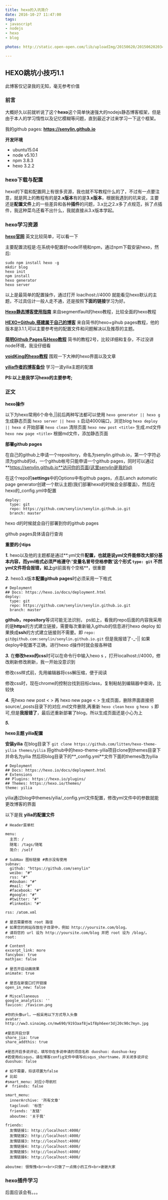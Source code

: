 ```yaml
---
title: hexo的入坑简介
date: 2016-10-27 11:47:00
tags:
- javascript
- nodejs
- hexo
- blog

photos: http://static.open-open.com/lib/uploadImg/20150620/20150620203424_361.png

---
```


## HEXO跳坑小技巧1.1
此博客仅记录我的无知，毫无参考价值

<!--more-->

### 前言

大概好久以前就听说了这个**hexo**这个简单快速强大的nodejs静态博客框架，但是由于本人的学习惰性以及记忆模糊等问题，直到最近才过来学习一下这个框架。

我的github pages: **https://senylin.github.io**

 **开发环境**
 - ubuntu15.04
 - node v5.10.1
 - npm 3.8.3
 - hexo 3.2.2

### hexo下载与配置

hexo的下载和配置网上有很多资源，我也就不写教程什么的了，不过有一点要注意，就是网上的教程有的是**2.x版本**有的是**3.x版本**，根据我遇到的坑来说，主要还是**配置文件**上的一些差异和各种**插件**的问题，3.x比之2.x多了点规范，拆了点插件，我这种菜鸟还看不出什么，我就直接从3.x版本学起。

### hexo学习资源

**[hexo官网](https://hexo.io/)**
英文比较简单，可以看一下


主要配置流程是:在系统中配置好node环境和npm，通过npm下载安装hexo，然后:

```
sudo npm install hexo -g
mkdir blog
hexo init
npm install
hexo generator
hexo server
```

以上是最简单的配置操作，通过打开 loaclhost://4000 就能看见hexo默认的主题，不过具估计一般人走不通，还是按照**下面的链接**学习为好。

**[Hexo静态博客使用指南](http://www.tuicool.com/articles/BVrmY3)**
来自segmentfault的hexo教程，比较全面的hexo教程

**[HEXO+Github,搭建属于自己的博客](http://www.jianshu.com/p/465830080ea9)**
来自简书的hexo+gihub pages教程，他的版本是3.1.1,可以主要参考他的配置文件和问题解决以及推荐的主题。

**[简明Github Pages与Hexo教程](http://www.jianshu.com/p/05289a4bc8b2)**
简书的教程2号，比较详细和复杂，不过没讲node环境，我没仔细看

**[voidKing的hexo教程](http://www.voidking.com/2015/05/30/deve-hexo-build-environment/)**
围观一下大神的hexo界面以及文章

**[yilia作者的博客备份](https://github.com/litten/BlogBackup)**
学习一波yilia主题的配置

**PS:以上是我学习hexo的主要参考;**

### 正文
**hexo操作**

以下为hexo常用6个命令,||前后两种写法都可以使用
`hexo generator || hexo g`
生成静态页面
`hexo server || hexo s`
启动4000端口，浏览blog
`hexo deploy || hexo d`
开始部署
`hexo clean`
清除页面
`hexo new post <title>`
生成.md文件
`hexo new page <title>`
根据md文件，添加静态页面

**部署github pages**

在自己的github上申请一个repository，命名为senylin.github.io，第一个字符必须为github的id，一个github帐号只能申请一个github pages，同时可以通过**https://senylin.github.io**访问你的页面(这里senylin是我的id)

在这个repo的**settings**中的Options中有github pages，点击Lanch automatic page generator创建一个默认主题(我们部署hexo的时候会全部覆盖)，然后在hexo的_config.yml中配置
```
deploy:
  type: git
  repo: https://github.com/senylin/senylin.github.io.git 
  branch: master
```

hexo d的时候就会自行部署到你的github pages

github pages具体请自行查询

**重要的小tips**

 ***1.*** 
hexo以及他的主题都是通过**.yml文件**配置，也就是说yml文件能修改大部分基本内容，而yml格式必须严格遵守:'变量名冒号空格参数'这个形式
`type: git`
不然yml文件将会报错，如上**git前面有个空格**，很重要


***2.*** 
hexo3.x版本**配置github pages**时必须采用一下格式
```
# Deployment
## Docs: https://hexo.io/docs/deployment.html
deploy:
  type: git
  repo: https://github.com/senylin/senylin.github.io.git 
  branch: master
```
**github，repository**等词可能无法识别，
ps如上，看我的repo后面的内容我采用的是**https**的方式建立链接，需要每次重新输入github的信息进行hexo deploy
如果换成**ssh**的方式建立链接则不需要。即
`repo: git@github.com:senylin/senylin.github.io.git`
但是我报错了-_-||
如果deploy中配置不正确，进行hexo d操作时就会报各种错


***3.***
在**修改hexo的css**时可以在命令行中输入hexo s ，打开localhost://4000，修改刷新修改刷新，我一开始没意识到

修改css样式前，先用编辑器将css解压缩，便于阅读

修改css时，现在chrome的控制台找到目标class，复制粘帖到编辑器中查询，比较快


***4.*** 
先hexo new post <  > 再 hexo new page <  > 生成页面，删除界面直接把source/_posts目录下的对应.md文件删除,再重新
`hexo clean`
`hexo g` 
`hexo s`
即可,但是**我报错了**，最后还重新部署了blog，所以生成页面还是小心为上


***5.*** 

**hexo主题 yilia配置**

**安装yilia**
在blog目录下
`git clone https://github.com/litten/hexo-theme-yilia themes/yilia`
将github中的hexo-theme-yilia项目clone到themes目录下并命名为yilia
然后将blog目录下的**_config.yml**文件下面的themes改为yilia
```
# Deployment
## Docs: https://hexo.io/docs/deployment.html
# Extensions
## Plugins: https://hexo.io/plugins/
## Themes: https://hexo.io/themes/
theme: yilia
```
yilia通过blog中themes/yilia/_config.yml文件配置，修改yml文件中的参数就能更改博客的界面

以下是我 **yilia的配置文件**

```
# Header菜单栏

menu:
  主页: /
  随笔: /tags/随笔
  简介: /self

# SubNav 图标链接 #表示没有使用
subnav:
  github: "https://github.com/senylin"
  weibo: "#"
  rss: "#"
  #douban: "#"
  #mail: "#"
  #facebook: "#"
  #google: "#"
  #twitter: "#"
  #linkedin: "#"

rss: /atom.xml

# 是否需要修改 root 路径
# 如果您的网站存放在子目录中，例如 http://yoursite.com/blog，
# 请将您的 url 设为 http://yoursite.com/blog 并把 root 设为 /blog/。
root: 

# Content
excerpt_link: more
fancybox: true
mathjax: false

# 是否开启动画效果
animate: true

# 是否在新窗口打开链接
open_in_new: false

# Miscellaneous
google_analytics: ''
favicon: /favicon.png

#你的头像url，一般采用以下方式导入头像
avatar: http://ww3.sinaimg.cn/mw690/9193aaf8jw1f8ph6eer3dj20c90c7myn.jpg

#是否开启分享
share_jia: true
share_addthis: true

#是否开启多说评论，填写你在多说申请的项目名称 duoshuo: duoshuo-key
#若使用disqus，请在博客config文件中填写disqus_shortname，并关闭多说评论
duoshuo: false

# 如不需要，将该项置为false
# 比如
#smart_menu: 对应小导航栏
#  friends: false

smart_menu:
  innerArchive: '所有文章'
  tagcloud: '标签'
  friends: '友链'
  aboutme: '关于我'

friends:
  友情链接1: http://localhost:4000/
  友情链接2: http://localhost:4000/
  友情链接3: http://localhost:4000/
  友情链接4: http://localhost:4000/
  友情链接5: http://localhost:4000/
  友情链接6: http://localhost:4000/

aboutme: 很惭愧<br><br>只做了一点微小的工作<br>谢谢大家
```

### hexo插件学习

后面应该会有。。。

